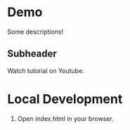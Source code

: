 # Demo

Some descriptions!

## Subheader

Watch tutorial on Youtube. 

# Local Development

1. Open index.html in your browser.